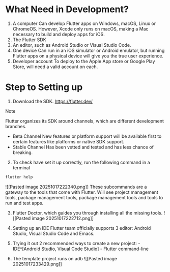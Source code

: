 # What Need in Development?
1. A computer 
   Can develop Flutter apps on Windows, macOS, Linux or ChromeOS. However, Xcode only runs on  macOS, making a Mac necessary to build and deploy apps for iOS.
2. The Flutter SDK
3. An editor, such as Android Studio or Visual Studio Code.
4. One device
   Can run in an iOS  simulator or Android emulator, but running Flutter apps on a physical device will give you the true user experience.
5. Developer account
   To deploy to the Apple App store or Google Play Store, will need a valid account on each.

# Step to Setting up
1. Download the SDK. https://flutter.dev/
>[!note] 
>Flutter organizes its SDK around channels, which are different development branches. 
>- Beta Channel
>  New features or platform support will be available first to certain features like platforms or native SDK support.
>- Stable Channel
>  Has been vetted and tested and has less chance of breaking.

2. To check have set it up correctly, run the following command in a terminal
```bash title:'powershell'
flutter help
```

![[Pasted image 20251017222340.png]]
These subcommands are a gateway to the tools that come with Flutter. Will see project management tools, package management tools, package management tools and tools to run and test apps.

3. Flutter Doctor, which guides you through installing all the missing tools.
![[Pasted image 20251017222712.png]]

4. Setting up an IDE
   Flutter team officially supports 3 editor: Android Studio, Visual Studio Code and Emacs.
5. Trying it out
   2 recommended ways to create a new project:
	   - IDE^[Android Studio, Visual Code Studio]
	   - Flutter command-line
   
6.  The template project runs on adb
![[Pasted image 20251017233429.png]]
   